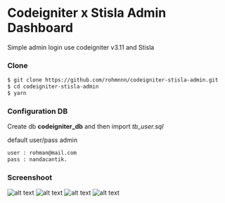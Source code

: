 # Codeigniter x Stisla Admin Dashboard

Simple admin login use codeigniter v3.11 and Stisla 



### Clone
```sh
$ git clone https://github.com/rohmnnn/codeigniter-stisla-admin.git
$ cd codeigniter-stisla-admin
$ yarn
```

### Configuration DB
Create db **codeigniter_db** and then import *tb_user.sql*

default user/pass admin
```sh
user : rohman@mail.com
pass : nandacantik.
```

### Screenshoot

![alt text](https://1.bp.blogspot.com/-wwFkR4HeQw0/X4sA3r9FNGI/AAAAAAAAAH0/daw6ee5k9KMetS8TUCbbV1AZKZfz7hl5gCLcBGAsYHQ/s1920/4.PNG)
![alt text](https://1.bp.blogspot.com/-qdRuPXzULz8/X4sA22eVLZI/AAAAAAAAAHw/tFnXAm8GodcJe_qge70b4PsRHHjkTH0YwCLcBGAsYHQ/s1920/1.PNG)
![alt text](https://1.bp.blogspot.com/-LiyhVW8mnDE/X4sA2kmDmoI/AAAAAAAAAHo/XjG7VxuTrb4INt1p4APQhr3SlNK3kscOgCLcBGAsYHQ/s1920/2.PNG)
![alt text](https://1.bp.blogspot.com/-CenCtjHx5Sg/X4sA2smeKPI/AAAAAAAAAHs/-6_jpoJTKHczVYvMDH75zTCvy5OT2aZDQCLcBGAsYHQ/s1920/3.PNG)


